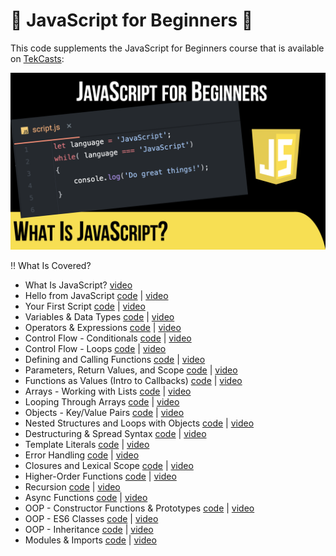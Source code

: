 # 🚀 JavaScript for Beginners 🚀

This code supplements the JavaScript for Beginners course that is available on [TekCasts](https://tekcasts.com):

[![IMAGE ALT TEXT HERE](imgs/slides.001.png)](https://tekcasts.com/play/https://tekcasts.com/play/javascript-for-beginners-what-is-javascript)

‼️ What Is Covered?

- What Is JavaScript? [video](https://tekcasts.com/play/javascript-for-beginners-what-is-javascript)
- Hello from JavaScript [code](video_02/index.html) | [video](https://tekcasts.com/play/javascript-for-beginners-setting-up-the-environment)
- Your First Script [code](video_03/script.js) | [video](https://tekcasts.com/play/javascript-for-beginners-your-first-script)
- Variables & Data Types [code](video_04/script.js) | [video](https://tekcasts.com/play/javascript-for-beginners-variables-data-types )
- Operators & Expressions [code](video_05/script.js) | [video](https://tekcasts.com/play/javascript-for-beginners-operators-expressions)
- Control Flow - Conditionals [code](video_06/script.js) | [video](https://tekcasts.com/play/javascript-for-beginners-control-flow-conditionals)
- Control Flow - Loops [code](video_07/script.js) | [video](https://tekcasts.com/play/javascript-for-beginners-control-flow-loops)
- Defining and Calling Functions [code](video_08/script.js) | [video](https://tekcasts.com/play/javascript-for-beginners-defining-and-calling-functions)
- Parameters, Return Values, and Scope [code](video_09/script.js) | [video](https://tekcasts.com/play/javascript-for-beginners-parameters-return-values-and-scope)
- Functions as Values (Intro to Callbacks) [code](video_10/script.js) | [video](https://tekcasts.com/play/javascript-for-beginners-functions-as-values-callbacks)
- Arrays - Working with Lists [code](video_11/script.js) | [video](https://tekcasts.com/play/https://tekcasts.com/play/javascript-for-beginners-what-is-javascript)
- Looping Through Arrays [code](video_12/script.js) | [video](https://tekcasts.com/play/https://tekcasts.com/play/javascript-for-beginners-what-is-javascript)
- Objects - Key/Value Pairs [code](video_13/script.js) | [video](https://tekcasts.com/play/https://tekcasts.com/play/javascript-for-beginners-what-is-javascript)
- Nested Structures and Loops with Objects [code](video_14/script.js) | [video](https://tekcasts.com/play/https://tekcasts.com/play/javascript-for-beginners-what-is-javascript)
- Destructuring & Spread Syntax [code](video_15/script.js) | [video](https://tekcasts.com/play/https://tekcasts.com/play/javascript-for-beginners-what-is-javascript)
- Template Literals [code](video_16/script.js) | [video](https://tekcasts.com/play/https://tekcasts.com/play/javascript-for-beginners-what-is-javascript)
- Error Handling [code](video_17/script.js) | [video](https://tekcasts.com/play/https://tekcasts.com/play/javascript-for-beginners-what-is-javascript)
- Closures and Lexical Scope [code](video_18/script.js) | [video](https://tekcasts.com/play/https://tekcasts.com/play/javascript-for-beginners-what-is-javascript)
- Higher-Order Functions [code](video_19/script.js) | [video](https://tekcasts.com/play/https://tekcasts.com/play/javascript-for-beginners-what-is-javascript)
- Recursion [code](video_20/script.js) | [video](https://tekcasts.com/play/https://tekcasts.com/play/javascript-for-beginners-what-is-javascript)
- Async Functions [code](video_21/script.js) | [video](https://tekcasts.com/play/https://tekcasts.com/play/javascript-for-beginners-what-is-javascript)
- OOP - Constructor Functions & Prototypes [code](video_22/script.js) | [video](https://tekcasts.com/play/https://tekcasts.com/play/javascript-for-beginners-what-is-javascript)
- OOP - ES6 Classes [code](video_23/script.js) | [video](https://tekcasts.com/play/https://tekcasts.com/play/javascript-for-beginners-what-is-javascript)
- OOP - Inheritance [code](video_24/script.js) | [video](https://tekcasts.com/play/https://tekcasts.com/play/javascript-for-beginners-what-is-javascript)
- Modules & Imports [code](video_25/script.js) | [video](https://tekcasts.com/play/https://tekcasts.com/play/javascript-for-beginners-what-is-javascript)
